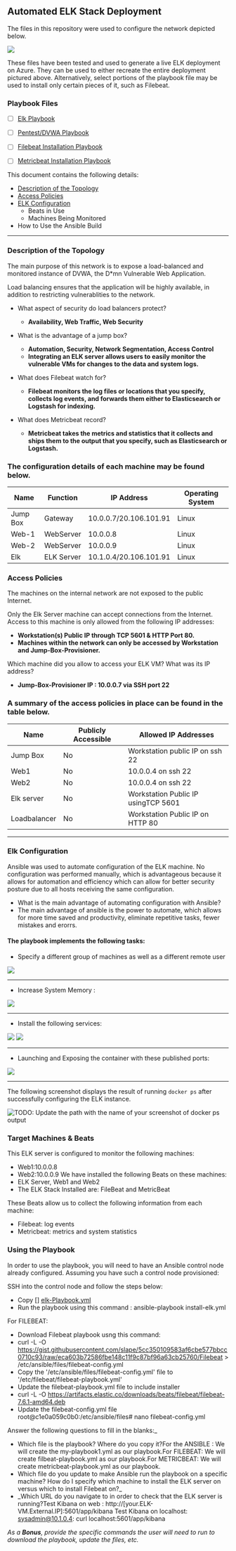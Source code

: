 ## Automated ELK Stack Deployment

The files in this repository were used to configure the network depicted below.

![](https://github.com/Fayekate/Project-1-Elk/blob/main/Diagrams/Project%201%20-%20Elk%20Diagram.drawio.png)

These files have been tested and used to generate a live ELK deployment on Azure. They can be used to either recreate the entire deployment pictured above. Alternatively, select portions of the playbook file may be used to install only certain pieces of it, such as Filebeat.

  ### Playbook Files
  
 - [ ] [Elk Playbook](https://github.com/Fayekate/Project-1-Elk/blob/main/Ansible/ansible/elk-Playbook.yml)
 - [ ] [Pentest/DVWA Playbook](https://github.com/Fayekate/Project-1-Elk/blob/main/Ansible/ansible/pentest.yml)
 - [ ] [Filebeat Installation Playbook](https://github.com/Fayekate/Project-1-Elk/blob/main/Ansible/ansible/files/filebeat_installation.yml)
 - [ ] [Metricbeat Installation Playbook](https://github.com/Fayekate/Project-1-Elk/blob/main/Ansible/ansible/files/metricbeat_playbook.yml)
  

This document contains the following details:
- [Description of the Topology](https://github.com/Fayekate/Project-1-Elk/edit/main/README.md#description-of-the-topology)
- [Access Policies](https://github.com/Fayekate/Project-1-Elk/edit/main/README.md#access-policies)
- [ELK Configuration](https://github.com/Fayekate/Project-1-Elk/edit/main/README.md#elk-configuration)
  - Beats in Use
  - Machines Being Monitored
- How to Use the Ansible Build
----

### Description of the Topology

The main purpose of this network is to expose a load-balanced and monitored instance of DVWA, the D*mn Vulnerable Web Application.

Load balancing ensures that the application will be highly available, in addition to restricting vulnerablities to the network.

- What aspect of security do load balancers protect? 
  - **Availability, Web Traffic, Web Security**
  
- What is the advantage of a jump box?
  - **Automation, Security, Network Segmentation, Access Control**
  - **Integrating an ELK server allows users to easily monitor the vulnerable VMs for changes to the data and system logs.**
  
- What does Filebeat watch for? 
  - **Filebeat monitors the log files or locations that you specify, collects log events, and forwards them either to Elasticsearch or Logstash for indexing.**
  
- What does Metricbeat record? 
  - **Metricbeat takes the metrics and statistics that it collects and ships them to the output that you specify, such as Elasticsearch or Logstash.**
  
### The configuration details of each machine may be found below. 

| Name          | Function |           IP Address    | Operating System |
|---------------|----------|-------------------------|------------------|
| Jump Box      | Gateway  | 10.0.0.7/20.106.101.91  | Linux            |
| Web-1         | WebServer|  10.0.0.8               | Linux            |                 
| Web-2         | WebServer| 10.0.0.9                | Linux            |                
| Elk           |ELK Server| 10.1.0.4/20.106.101.91  | Linux            |                

### Access Policies

The machines on the internal network are not exposed to the public Internet. 

Only the Elk Server machine can accept connections from the Internet. Access to this machine is only allowed from the following IP addresses:

- **Workstation(s) Public IP through TCP 5601 & HTTP Port 80.**
- **Machines within the network can only be accessed by Workstation and Jump-Box-Provisioner.**

Which machine did you allow to access your ELK VM? What was its IP address?
- **Jump-Box-Provisioner IP : 10.0.0.7 via SSH port 22**

### A summary of the access policies in place can be found in the table below.

| Name        | Publicly Accessible | Allowed IP Addresses               |
|-------------|---------------------|------------------------------------|
| Jump Box    |     No              | Workstation public IP on ssh 22    |
|  Web1       |     No              | 10.0.0.4 on ssh 22                 |
|  Web2       |     No              | 10.0.0.4 on ssh 22                 |
|Elk server   |     No              |Workstation Public IP usingTCP 5601 |
|Loadbalancer	|     No             	|Workstation Public IP on HTTP 80    |

----

### Elk Configuration

Ansible was used to automate configuration of the ELK machine. No configuration was performed manually, which is advantageous because it allows for automation and efficiency which can allow for better security posture due to all hosts receiving the same configuration. 

- What is the main advantage of automating configuration with Ansible?
 - The main advantage of ansible is the power to automate, which allows for more time saved and productivity, eliminate repetitive tasks, fewer mistakes and erorrs.

#### The playbook implements the following tasks:

- Specify a different group of machines as well as a different remote user

![](https://github.com/Fayekate/Project-1-Elk/blob/main/Screenshots/Remoteuser-scshots.JPG) 

----

- Increase System Memory :

![](https://github.com/Fayekate/Project-1-Elk/blob/main/Screenshots/systemmemory-screenshots.JPG)

----

- Install the following services:

![](https://github.com/Fayekate/Project-1-Elk/blob/main/Screenshots/dockerio-scshot.JPG)
![](https://github.com/Fayekate/Project-1-Elk/blob/main/Screenshots/pip3-scshot.JPG)

----

- Launching and Exposing the container with these published ports:

![](https://github.com/Fayekate/Project-1-Elk/blob/main/Screenshots/ports-scshot.JPG)

----

The following screenshot displays the result of running `docker ps` after successfully configuring the ELK instance.

![TODO: Update the path with the name of your screenshot of docker ps output](Images/docker_ps_output.png)

### Target Machines & Beats
This ELK server is configured to monitor the following machines:
- Web1:10.0.0.8
- Web2:10.0.0.9
We have installed the following Beats on these machines:
- ELK Server, Web1 and Web2
- The ELK Stack Installed are: FileBeat and MetricBeat

These Beats allow us to collect the following information from each machine:
- Filebeat: log events
- Metricbeat: metrics and system statistics

### Using the Playbook
In order to use the playbook, you will need to have an Ansible control node already configured. Assuming you have such a control node provisioned: 

SSH into the control node and follow the steps below:
- Copy [] [elk-Playbook.yml](https://github.com/Fayekate/Project-1-Elk/blob/main/Ansible/ansible/elk-Playbook.yml)
- Run the playbook using this command : ansible-playbook install-elk.yml

For FILEBEAT:
- Download Filebeat playbook usng this command:
- curl -L -O https://gist.githubusercontent.com/slape/5cc350109583af6cbe577bbcc0710c93/raw/eca603b72586fbe148c11f9c87bf96a63cb25760/Filebeat > /etc/ansible/files/filebeat-config.yml
- Copy the '/etc/ansible/files/filebeat-config.yml' file to '/etc/filebeat/filebeat-playbook.yml'
- Update the filebeat-playbook.yml file to include installer
 - curl -L -O https://artifacts.elastic.co/downloads/beats/filebeat/filebeat-7.6.1-amd64.deb 
 - Update the filebeat-config.yml file root@c1e0a059c0b0:/etc/ansible/files# nano filebeat-config.yml


Answer the following questions to fill in the blanks:_
- Which file is the playbook? Where do you copy it?For the ANSIBLE : We will create the my-playbook1.yml as our playbook.For FILEBEAT: We will create filbeat-playbook.yml as our playbook.For METRICBEAT: We will create metricbeat-playbook.yml as our playbook.
- Which file do you update to make Ansible run the playbook on a specific machine? How do I specify which machine to install the ELK server on versus which to install Filebeat on?_
- _Which URL do you navigate to in order to check that the ELK server is running?Test Kibana on web : http://[your.ELK-VM.External.IP]:5601/app/kibana
Test Kibana on localhost: sysadmin@10.1.0.4: curl localhost:5601/app/kibana

_As a **Bonus**, provide the specific commands the user will need to run to download the playbook, update the files, etc._
